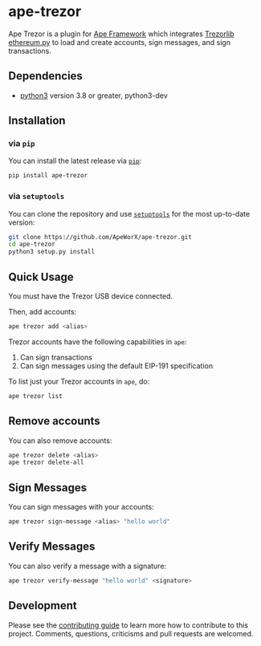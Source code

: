 # ape-trezor

Ape Trezor is a plugin for [Ape Framework](https://github.com/ApeWorx/ape) which integrates [Trezorlib ethereum.py](https://github.com/trezor/trezor-firmware/blob/master/python/src/trezorlib/ethereum.py) to load and create accounts, sign messages, and sign transactions.

## Dependencies

* [python3](https://www.python.org/downloads) version 3.8 or greater, python3-dev

## Installation

### via `pip`

You can install the latest release via [`pip`](https://pypi.org/project/pip/):

```bash
pip install ape-trezor
```

### via `setuptools`

You can clone the repository and use [`setuptools`](https://github.com/pypa/setuptools) for the most up-to-date version:

```bash
git clone https://github.com/ApeWorX/ape-trezor.git
cd ape-trezor
python3 setup.py install
```

## Quick Usage

You must have the Trezor USB device connected.

Then, add accounts:

```bash
ape trezor add <alias>
```

Trezor accounts have the following capabilities in `ape`:

1. Can sign transactions
2. Can sign messages using the default EIP-191 specification


To list just your Trezor accounts in `ape`, do:

```bash
ape trezor list
```

## Remove accounts

You can also remove accounts:

```bash
ape trezor delete <alias>
ape trezor delete-all
```

## Sign Messages

You can sign messages with your accounts:

```bash
ape trezor sign-message <alias> "hello world"
```

## Verify Messages

You can also verify a message with a signature:

```bash
ape trezor verify-message "hello world" <signature>
```

## Development

Please see the [contributing guide](CONTRIBUTING.md) to learn more how to contribute to this project.
Comments, questions, criticisms and pull requests are welcomed.
